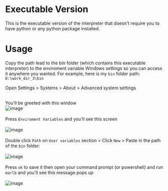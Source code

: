 # Executable Version
This is the executable version of the interpreter that doesn't require you to have python or any python package installed.

# Usage
Copy the path lead to the bin folder (which contains this executable interpreter) to the enviroment variable Windows settings so you can access it anywhere you wanted. For example, here is my `bin` folder path: `D:\work_dir_3\bin`

Open Settings > Systems > About > Advanced system settings
<br><br>

You'll be greeted with this window
<br>
![image](https://user-images.githubusercontent.com/83117848/146327853-b00af549-9e70-433e-942f-bb5f318f66aa.png)
<br>
<br>
Press `Enviroment Variables` and you'll see this screen
<br>
<br>
![image](https://user-images.githubusercontent.com/83117848/146328242-228fc577-08c1-47f8-8f23-e41b939e3154.png)
<br><br>
Double click `Path` on `User variables` section > Click `New` > Paste in the path of the `bin` folder:
<br><br>
![image](https://user-images.githubusercontent.com/83117848/146328975-73b29826-b3a8-4e79-97e2-aa816d687f10.png)
<br><br>
Press `ok` to save it then open your command prompt (or powershell) and run `marlb` and you'll see this message pops up
<br><br>
![image](https://user-images.githubusercontent.com/83117848/146329716-e98e7e2d-2aed-4b97-9edf-2f955774ecf2.png)

